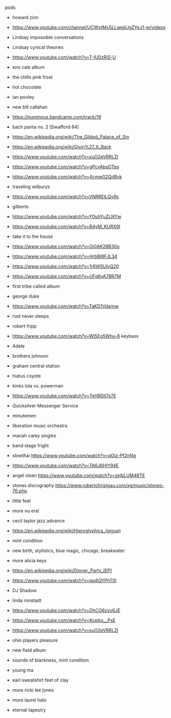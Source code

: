 pods
* howard zinn
* https://www.youtube.com/channel/UCWytMxSLLwejjLlgZYeJ1-w/videos
* Lindsay impossible conversations
* Lindsay cynical theories
* https://www.youtube.com/watch?v=T-IU0zRiS-U

* eno cale album
* the chills pink frost
* hot chocolate
* ian pooley
* new bill callahan
* https://numinous.bandcamp.com/track/19
* bach parita no. 2 [Swafford 84]
* https://en.wikipedia.org/wiki/The_Gilded_Palace_of_Sin
* https://en.wikipedia.org/wiki/Givin%27_It_Back
* https://www.youtube.com/watch?v=xuO2eVRRLZI
* https://www.youtube.com/watch?v=gPcvAbpDTps
* https://www.youtube.com/watch?v=4cmw02Qd8vk
* traveling wilburys
* https://www.youtube.com/watch?v=VNRREILQy9s
* gilberto
* https://www.youtube.com/watch?v=YOuhYuZLNYw
* https://www.youtube.com/watch?v=B4yM_KURX9I
* take it to the house
* https://www.youtube.com/watch?v=Oi0AK28B30o
* https://www.youtube.com/watch?v=HrbBI8FJL34
* https://www.youtube.com/watch?v=1r6WSUlvQ20
* https://www.youtube.com/watch?v=UFq6vA7BR7M
* first tribe called album
* george duke
* https://www.youtube.com/watch?v=TaKD1Vdarnw
* rust never sleeps
* robert fripp
* https://www.youtube.com/watch?v=WI5Eg5Whu-8 keybass
* Adele
* brothers johnson
* graham central station
* hiatus coyote
* kinks lola vs. powerman
* https://www.youtube.com/watch?v=7qHRDlI7s7E
* Quicksilver Messenger Service
* minutemen
* liberation music orchestra
* mariah carey singles
* band stage fright
* slowthai https://www.youtube.com/watch?v=qOiz-Pf2nNg
* https://www.youtube.com/watch?v=TA6J6HlY94E
* angel olsen https://www.youtube.com/watch?v=zelbLUM48TE
* stones discography https://www.robertchristgau.com/xg/music/stones-76.php
* little feat
* more nu era!
* cecil taylor jazz advance
* https://en.wikipedia.org/wiki/Hieroglyphics_(group)
* mint condition
* new birth, stylistics, blue magic, chicago, breakwater
* more alicia keys
* https://en.wikipedia.org/wiki/Dinner_Party_(EP)
* https://www.youtube.com/watch?v=las6QYPhTl0
* DJ Shadow
* linda ronstadt
* https://www.youtube.com/watch?v=DhCO6zyv6JE
* https://www.youtube.com/watch?v=Kceiks__PsE
* https://www.youtube.com/watch?v=xuO2eVRRLZI
* ohio players pleasure
* new field album
* sounds of blackness, mint condition
* young ma
* earl sweatshirt feet of clay
* more ricki lee jones
* more laurel halo
* eternal tapestry
